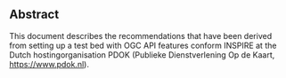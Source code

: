## Abstract

This document describes the recommendations that have been derived from setting up a test bed with OGC API features conform INSPIRE at the Dutch hostingorganisation PDOK (Publieke Dienstverlening Op de Kaart, https://www.pdok.nl).

